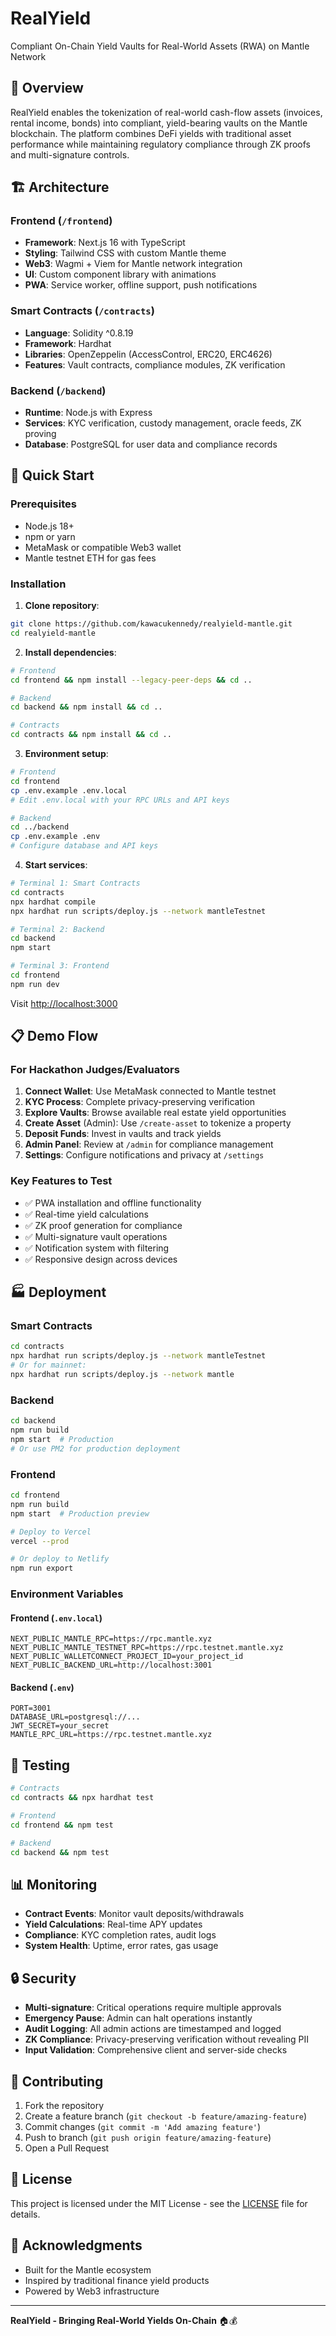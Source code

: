 # RealYield

Compliant On-Chain Yield Vaults for Real-World Assets (RWA) on Mantle Network

## 🎯 Overview

RealYield enables the tokenization of real-world cash-flow assets (invoices, rental income, bonds) into compliant, yield-bearing vaults on the Mantle blockchain. The platform combines DeFi yields with traditional asset performance while maintaining regulatory compliance through ZK proofs and multi-signature controls.

## 🏗️ Architecture

### Frontend (`/frontend`)
- **Framework**: Next.js 16 with TypeScript
- **Styling**: Tailwind CSS with custom Mantle theme
- **Web3**: Wagmi + Viem for Mantle network integration
- **UI**: Custom component library with animations
- **PWA**: Service worker, offline support, push notifications

### Smart Contracts (`/contracts`)
- **Language**: Solidity ^0.8.19
- **Framework**: Hardhat
- **Libraries**: OpenZeppelin (AccessControl, ERC20, ERC4626)
- **Features**: Vault contracts, compliance modules, ZK verification

### Backend (`/backend`)
- **Runtime**: Node.js with Express
- **Services**: KYC verification, custody management, oracle feeds, ZK proving
- **Database**: PostgreSQL for user data and compliance records

## 🚀 Quick Start

### Prerequisites
- Node.js 18+
- npm or yarn
- MetaMask or compatible Web3 wallet
- Mantle testnet ETH for gas fees

### Installation

1. **Clone repository**:
```bash
git clone https://github.com/kawacukennedy/realyield-mantle.git
cd realyield-mantle
```

2. **Install dependencies**:
```bash
# Frontend
cd frontend && npm install --legacy-peer-deps && cd ..

# Backend
cd backend && npm install && cd ..

# Contracts
cd contracts && npm install && cd ..
```

3. **Environment setup**:
```bash
# Frontend
cd frontend
cp .env.example .env.local
# Edit .env.local with your RPC URLs and API keys

# Backend
cd ../backend
cp .env.example .env
# Configure database and API keys
```

4. **Start services**:
```bash
# Terminal 1: Smart Contracts
cd contracts
npx hardhat compile
npx hardhat run scripts/deploy.js --network mantleTestnet

# Terminal 2: Backend
cd backend
npm start

# Terminal 3: Frontend
cd frontend
npm run dev
```

Visit [http://localhost:3000](http://localhost:3000)

## 📋 Demo Flow

### For Hackathon Judges/Evaluators

1. **Connect Wallet**: Use MetaMask connected to Mantle testnet
2. **KYC Process**: Complete privacy-preserving verification
3. **Explore Vaults**: Browse available real estate yield opportunities
4. **Create Asset** (Admin): Use `/create-asset` to tokenize a property
5. **Deposit Funds**: Invest in vaults and track yields
6. **Admin Panel**: Review at `/admin` for compliance management
7. **Settings**: Configure notifications and privacy at `/settings`

### Key Features to Test
- ✅ PWA installation and offline functionality
- ✅ Real-time yield calculations
- ✅ ZK proof generation for compliance
- ✅ Multi-signature vault operations
- ✅ Notification system with filtering
- ✅ Responsive design across devices

## 🏭 Deployment

### Smart Contracts
```bash
cd contracts
npx hardhat run scripts/deploy.js --network mantleTestnet
# Or for mainnet:
npx hardhat run scripts/deploy.js --network mantle
```

### Backend
```bash
cd backend
npm run build
npm start  # Production
# Or use PM2 for production deployment
```

### Frontend
```bash
cd frontend
npm run build
npm start  # Production preview

# Deploy to Vercel
vercel --prod

# Or deploy to Netlify
npm run export
```

### Environment Variables

#### Frontend (`.env.local`)
```env
NEXT_PUBLIC_MANTLE_RPC=https://rpc.mantle.xyz
NEXT_PUBLIC_MANTLE_TESTNET_RPC=https://rpc.testnet.mantle.xyz
NEXT_PUBLIC_WALLETCONNECT_PROJECT_ID=your_project_id
NEXT_PUBLIC_BACKEND_URL=http://localhost:3001
```

#### Backend (`.env`)
```env
PORT=3001
DATABASE_URL=postgresql://...
JWT_SECRET=your_secret
MANTLE_RPC_URL=https://rpc.testnet.mantle.xyz
```

## 🧪 Testing

```bash
# Contracts
cd contracts && npx hardhat test

# Frontend
cd frontend && npm test

# Backend
cd backend && npm test
```

## 📊 Monitoring

- **Contract Events**: Monitor vault deposits/withdrawals
- **Yield Calculations**: Real-time APY updates
- **Compliance**: KYC completion rates, audit logs
- **System Health**: Uptime, error rates, gas usage

## 🔒 Security

- **Multi-signature**: Critical operations require multiple approvals
- **Emergency Pause**: Admin can halt operations instantly
- **Audit Logging**: All admin actions are timestamped and logged
- **ZK Compliance**: Privacy-preserving verification without revealing PII
- **Input Validation**: Comprehensive client and server-side checks

## 🤝 Contributing

1. Fork the repository
2. Create a feature branch (`git checkout -b feature/amazing-feature`)
3. Commit changes (`git commit -m 'Add amazing feature'`)
4. Push to branch (`git push origin feature/amazing-feature`)
5. Open a Pull Request

## 📄 License

This project is licensed under the MIT License - see the [LICENSE](LICENSE) file for details.

## 🙏 Acknowledgments

- Built for the Mantle ecosystem
- Inspired by traditional finance yield products
- Powered by Web3 infrastructure

---

**RealYield - Bringing Real-World Yields On-Chain** 🏠💰